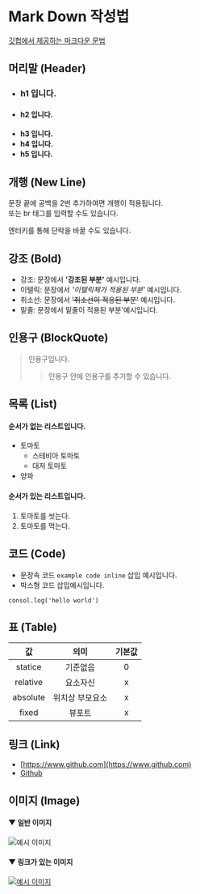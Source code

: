 # Mark Down 작성법

[깃헙에서 제공하는 마크다운 문법](https://cran.r-project.org/web/packages/gluedown/vignettes/github-spec.html)

## 머리말 (Header)

* ### h1 입니다.
* #### h2 입니다.
* **h3 입니다.**
* **h4 입니다.**
* **h5 입니다.**

## 개행 (New Line)

문장 끝에 공백을 2번 추가하여면 개행이 적용됩니다.\
또는 br 태그를 입력할 수도 있습니다.

엔터키를 통해 단락을 바꿀 수도 있습니다.

## 강조 (Bold)

* 강조: 문장에서 **'강조된 부분'** 예시입니다.
* 이텔릭: 문장에서 _'이텔릭체가 적용된 부분'_ 예시입니다.
* 취소선: 문장에서 ~~'취소선이 적용된 부분'~~ 예시입니다.
* 밑줄: 문장에서 밑줄이 적용된 부분'예시입니다.

## 인용구 (BlockQuote)

> 인용구입니다.
>
> > 인용구 안에 인용구를 추가할 수 있습니다.

## 목록 (List)

#### 순서가 없는 리스트입니다.

* 토마토
  * 스테비아 토마토
  * 대저 토마토
* 양파

#### 순서가 있는 리스트입니다.

1. 토마토를 씻는다.
2. 토마토를 먹는다.

## 코드 (Code)

* 문장속 코드 `example code inline` 삽입 예시입니다.
* 박스형 코드 삽입예시입니다.

```
consol.log('hello world')
```

## 표 (Table)

|     값    |    의미    | 기본값 |
| :------: | :------: | :-: |
|  statice |   기준없음   |  0  |
| relative |   요소자신   |  x  |
| absolute | 위치상 부모요소 |  x  |
|   fixed  |    뷰포트   |  x  |

## 링크 (Link)

* [https://www.github.com](https://www.github.com)
* [Github](https://www.github.com)

## 이미지 (Image)

#### ▼ 일반 이미지

![예시 이미지](https://www.splitshire.com/wp-content/uploads/2014/05/SplitShire\_IMG\_1405-e1450349856954-1800x1200.jpg)

#### ▼ 링크가 있는 이미지

[![예시 이미지](https://www.splitshire.com/wp-content/uploads/2014/05/SplitShire\_IMG\_1405-e1450349856954-1800x1200.jpg)](https://www.github.com)
